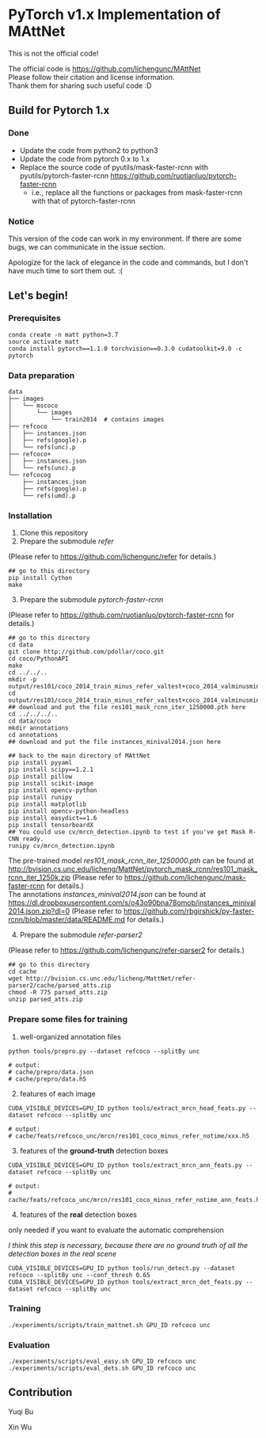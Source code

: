 # PyTorch v1.x Implementation of MAttNet

This is not the official code!

The official code is <https://github.com/lichengunc/MAttNet>  
Please follow their citation and license information.  
Thank them for sharing such useful code :D

## Build for Pytorch 1.x

### Done

- Update the code from python2 to python3
- Update the code from pytorch 0.x to 1.x
- Replace the source code of pyutils/mask-faster-rcnn with pyutils/pytorch-faster-rcnn <https://github.com/ruotianluo/pytorch-faster-rcnn>
  - i.e., replace all the functions or packages from mask-faster-rcnn with that of pytorch-faster-rcnn

### Notice

<!-- Incomplete replacement (just being able to execute extract_mrcn_head_feats.py and extract_mrcn_ann_feats.py) -->

This version of the code can work in my environment. If there are some bugs, we can communicate in the issue section.

Apologize for the lack of elegance in the code and commands, but I don't have much time to sort them out. :(

## Let's begin!

### Prerequisites

```
conda create -n matt python=3.7
source activate matt
conda install pytorch==1.1.0 torchvision==0.3.0 cudatoolkit=9.0 -c pytorch
```

### Data preparation

```
data
├── images
│   └── mscoco
│       └── images
│           └── train2014  # contains images
├── refcoco
│   ├── instances.json
│   ├── refs(google).p
│   └── refs(unc).p
├── refcoco+
│   ├── instances.json
│   └── refs(unc).p
└── refcocog
    ├── instances.json
    ├── refs(google).p
    └── refs(umd).p
```

### Installation

1. Clone this repository
2. Prepare the submodule *refer*

(Please refer to <https://github.com/lichengunc/refer> for details.)

```
## go to this directory
pip install Cython
make
```

3. Prepare the submodule *pytorch-faster-rcnn*

(Please refer to <https://github.com/ruotianluo/pytorch-faster-rcnn> for details.)

```
## go to this directory
cd data
git clone http://github.com/pdollar/coco.git
cd coco/PythonAPI
make
cd ../../..
mkdir -p output/res101/coco_2014_train_minus_refer_valtest+coco_2014_valminusminival/notime
cd output/res101/coco_2014_train_minus_refer_valtest+coco_2014_valminusminival/notime/
## download and put the file res101_mask_rcnn_iter_1250000.pth here
cd ../../../..
cd data/coco
mkdir annotations
cd annotations
## download and put the file instances_minival2014.json here

## back to the main directory of MAttNet
pip install pyyaml
pip install scipy==1.2.1
pip install pillow
pip install scikit-image
pip install opencv-python
pip install runipy
pip install matplotlib
pip install opencv-python-headless
pip install easydict==1.6
pip install tensorboardX
## You could use cv/mrcn_detection.ipynb to test if you've get Mask R-CNN ready.
runipy cv/mrcn_detection.ipynb
```

The pre-trained model *res101_mask_rcnn_iter_1250000.pth* can be found at <http://bvision.cs.unc.edu/licheng/MattNet/pytorch_mask_rcnn/res101_mask_rcnn_iter_1250k.zip> (Please refer to <https://github.com/lichengunc/mask-faster-rcnn> for details.)   
The annotations *instances_minival2014.json* can be found at <https://dl.dropboxusercontent.com/s/o43o90bna78omob/instances_minival2014.json.zip?dl=0> (Please refer to <https://github.com/rbgirshick/py-faster-rcnn/blob/master/data/README.md> for details.)

4. Prepare the submodule *refer-parser2*

(Please refer to <https://github.com/lichengunc/refer-parser2> for details.)

```
## go to this directory
cd cache
wget http://bvision.cs.unc.edu/licheng/MattNet/refer-parser2/cache/parsed_atts.zip
chmod -R 775 parsed_atts.zip
unzip parsed_atts.zip
```


### Prepare some files for training

1. well-organized annotation files

```
python tools/prepro.py --dataset refcoco --splitBy unc

# output:  
# cache/prepro/data.json  
# cache/prepro/data.h5
```

2. features of each image
```
CUDA_VISIBLE_DEVICES=GPU_ID python tools/extract_mrcn_head_feats.py --dataset refcoco --splitBy unc

# output:  
# cache/feats/refcoco_unc/mrcn/res101_coco_minus_refer_notime/xxx.h5
```
<!-- before it:
```
## copy mask-faster-rcnn/lib/utils/mask_utils.py to the corresponding directory in pytorch-faster-rcnn
``` -->

3. features of the **ground-truth** detection boxes

```
CUDA_VISIBLE_DEVICES=GPU_ID python tools/extract_mrcn_ann_feats.py --dataset refcoco --splitBy unc

# output:  
# cache/feats/refcoco_unc/mrcn/res101_coco_minus_refer_notime_ann_feats.h5
```

4. features of the **real** detection boxes

only needed if you want to evaluate the automatic comprehension

*I think this step is necessary, because there are no ground truth of all the detection boxes in the real scene*

```
CUDA_VISIBLE_DEVICES=GPU_ID python tools/run_detect.py --dataset refcoco --splitBy unc --conf_thresh 0.65
CUDA_VISIBLE_DEVICES=GPU_ID python tools/extract_mrcn_det_feats.py --dataset refcoco --splitBy unc
```

### Training

```
./experiments/scripts/train_mattnet.sh GPU_ID refcoco unc
```

### Evaluation

```
./experiments/scripts/eval_easy.sh GPU_ID refcoco unc
./experiments/scripts/eval_dets.sh GPU_ID refcoco unc
```

## Contribution
Yuqi Bu

Xin Wu
